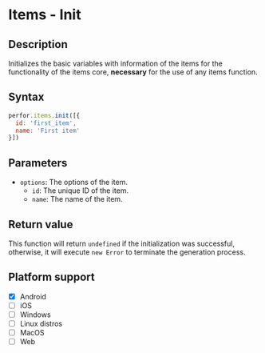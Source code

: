 # Items - Init

## Description

Initializes the basic variables with information of the items for the functionality of the items core, **necessary** for the use of any items function.

## Syntax

```js
perfor.items.init([{
  id: 'first_item',
  name: 'First item'
}])
```

## Parameters

- `options`: The options of the item.
  - `id`: The unique ID of the item.
  - `name`: The name of the item.

## Return value

This function will return `undefined` if the initialization was successful, otherwise, it will execute `new Error` to terminate the generation process.

## Platform support

- [x] Android
- [ ] iOS
- [ ] Windows
- [ ] Linux distros
- [ ] MacOS
- [ ] Web
